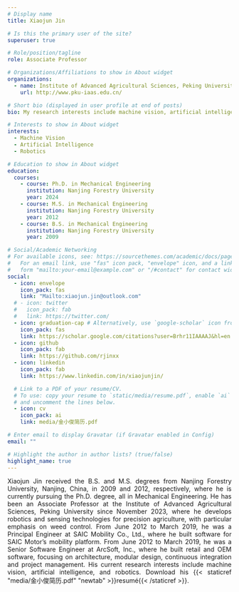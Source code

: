 ```yaml
---
# Display name
title: Xiaojun Jin

# Is this the primary user of the site?
superuser: true

# Role/position/tagline
role: Associate Professor

# Organizations/Affiliations to show in About widget
organizations:
  - name: Institute of Advanced Agricultural Sciences, Peking University
    url: http://www.pku-iaas.edu.cn/

# Short bio (displayed in user profile at end of posts)
bio: My research interests include machine vision, artificial intelligence, and robotics.

# Interests to show in About widget
interests:
  - Machine Vision
  - Artificial Intelligence
  - Robotics

# Education to show in About widget
education:
  courses:
    - course: Ph.D. in Mechanical Engineering
      institution: Nanjing Forestry University
      year: 2024
    - course: M.S. in Mechanical Engineering
      institution: Nanjing Forestry University
      year: 2012
    - course: B.S. in Mechanical Engineering
      institution: Nanjing Forestry University
      year: 2009

# Social/Academic Networking
# For available icons, see: https://sourcethemes.com/academic/docs/page-builder/#icons
#   For an email link, use "fas" icon pack, "envelope" icon, and a link in the
#   form "mailto:your-email@example.com" or "/#contact" for contact widget.
social:
  - icon: envelope
    icon_pack: fas
    link: "Mailto:xiaojun.jin@outlook.com"
  # - icon: twitter
  #   icon_pack: fab
  #   link: https://twitter.com/
  - icon: graduation-cap # Alternatively, use `google-scholar` icon from `ai` icon pack
    icon_pack: fas
    link: https://scholar.google.com/citations?user=Brhr11IAAAAJ&hl=en
  - icon: github
    icon_pack: fab
    link: https://github.com/rjinxx
  - icon: linkedin
    icon_pack: fab
    link: https://www.linkedin.com/in/xiaojunjin/

  # Link to a PDF of your resume/CV.
  # To use: copy your resume to `static/media/resume.pdf`, enable `ai` icons in `params.toml`,
  # and uncomment the lines below.
  - icon: cv
    icon_pack: ai
    link: media/金小俊简历.pdf

# Enter email to display Gravatar (if Gravatar enabled in Config)
email: ""

# Highlight the author in author lists? (true/false)
highlight_name: true
---
```


<div style="text-align: justify"> Xiaojun Jin received the B.S. and M.S. degrees from Nanjing Forestry University, Nanjing, China, in 2009 and 2012, respectively, where he is currently pursuing the Ph.D. degree, all in Mechanical Engineering. He has been an Associate Professor at the Institute of Advanced Agricultural Sciences, Peking University since November 2023, where he develops robotics and sensing technologies for precision agriculture, with particular emphasis on weed control. From June 2012 to March 2019, he was a Principal Engineer at SAIC Mobility Co., Ltd., where he built software for SAIC Motor’s mobility platform. From June 2012 to March 2019, he was a Senior Software Engineer at ArcSoft, Inc., where he built retail and OEM software, focusing on architecture, modular design, continuous integration and project management. His current research interests include machine vision, artificial intelligence, and robotics. Download his {{< staticref "media/金小俊简历.pdf" "newtab" >}}resumé{{< /staticref >}}. </div>
